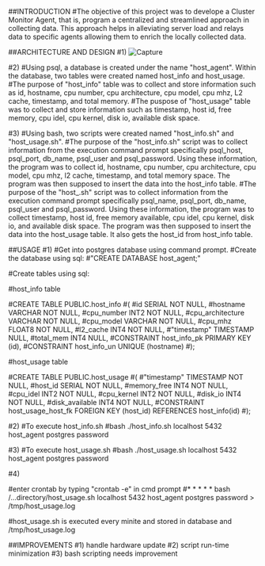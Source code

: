 


##INTRODUCTION
#The objective of this project was to develope a Cluster Monitor Agent, that is, program a centralized and streamlined approach in collecting data. This approach helps in alleviating server load and relays data to specific agents allowing them to enrich the locally collected data.


##ARCHITECTURE AND DESIGN
#1)
![Capture](https://user-images.githubusercontent.com/51927842/60114751-75b5df80-9742-11e9-9ca9-aa9ba468b395.JPG)



#2)
#Using psql, a database is created under the name "host_agent". Within the database, two tables were created named host_info and host_usage.
#The purpose of "host_info" table was to collect and store information such as id, hostname, cpu number, cpu architecture, cpu model, cpu mhz, L2 cache, timestamp, and total memory.
#The puspose of "host_usage" table was to collect and store information such as timestamp, host id, free memory, cpu idel, cpu kernel, disk io, available disk space.

#3)
#Using bash, two scripts were created named "host_info.sh" and "host_usage.sh".
#The purpose of the "host_info.sh" script was to  collect information from the execution command prompt specifically psql_host, psql_port, db_name, psql_user and psql_password. Using these information, the program was to collect id, hostname, cpu number, cpu architecture, cpu model, cpu mhz, l2 cache, timestamp, and total memory space. The program was then supposed to insert the data into the host_info table.
#The purpose of the "host_.sh" script was to  collect information from the execution command prompt specifically psql_name, psql_port, db_name, psql_user and psql_password. Using these information, the program was to collect timestamp, host id, free memory available, cpu idel, cpu kernel, disk io, and available disk space. The program was then supposed to insert the data into the host_usage table. It also gets the host_id from host_info table.


##USAGE
#1)
#Get into postgres database using command prompt. 
#Create the database using sql:
#"CREATE DATABASE host_agent;"

#Create tables using sql:

#host_info table

#CREATE TABLE PUBLIC.host_info 
#(
#id	SERIAL NOT NULL,
#hostname	VARCHAR NOT NULL,
#cpu_number	INT2 NOT NULL,
#cpu_architecture	VARCHAR NOT NULL,
#cpu_model	VARCHAR NOT NULL,
#cpu_mhz	FLOAT8 NOT NULL,
#l2_cache	INT4 NOT NULL,
#"timestamp"	TIMESTAMP NULL,
#total_mem	INT4 NULL,
#CONSTRAINT host_info_pk PRIMARY KEY (id),
#CONSTRAINT host_info_un UNIQUE (hostname)
#);


#host_usage table

#CREATE TABLE PUBLIC.host_usage
#(
#"timestamp"	TIMESTAMP NOT NULL,
#host_id	SERIAL NOT NULL,
#memory_free	INT4 NOT NULL,
#cpu_idel	INT2 NOT NULL,
#cpu_kernel	INT2 NOT NULL,
#disk_io	INT4 NOT NULL,
#disk_available	INT4 NOT NULL,
#CONSTRAINT host_usage_host_fk FOREIGN KEY (host_id) REFERENCES host_info(id)
#);




#2)
#To execute host_info.sh
#bash ./host_info.sh localhost 5432 host_agent postgres password

#3)
#To execute host_usage.sh
#bash ./host_usage.sh localhost 5432 host_agent postgres password

#4)

#enter crontab by typing "crontab -e" in cmd prompt
#* * * * * bash /...directory/host_usage.sh localhost 5432 host_agent postgres password > /tmp/host_usage.log

#host_usage.sh is executed every minite and stored in database and /tmp/host_usage.log



##IMPROVEMENTS 
#1) handle hardware update
#2) script run-time minimization
#3) bash scripting needs improvement



